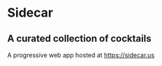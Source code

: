 # Sidecar

## A curated collection of cocktails

A progressive web app hosted at https://sidecar.us

